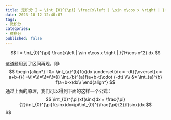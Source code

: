 ```yaml
---
title: 定积分 I = \int_{0}^{\pi} \frac{x\left | \sin x\cos x \right | }{1+\cos x^2} dx
date: 2023-10-12 12:40:07
tags:
- 微积分
categories:
- 微积分
published: false
---
```


$$
I = \int_{0}^{\pi} \frac{x\left | \sin x\cos x \right | }{1+\cos x^2} dx
$$

这道题用到了区间再现，即:
$$
\begin{align*}
  I &= \int_{a}^{b}f(x)dx \underset{dx = -dt}{\overset{x = a+b-t}{ =\\!=\\!=\\!=\\!=}} \int_{b}^{a}f(a+b-t)\cdot (-dt) \\\\
  &= \int_{a}^{b} f(a+b-x)dx\\
\end{align*}
$$
通过上面的原理，我们可以得到下面的这样一个公式：
$$
\int_{0}^{\pi}xf(sinx)dx = \frac{\pi}{2}\int_{0}^{\pi}f(sinx)dx=\pi\int_{0}^{\frac{\pi}{2}}f(sinx)dx
$$
$$

